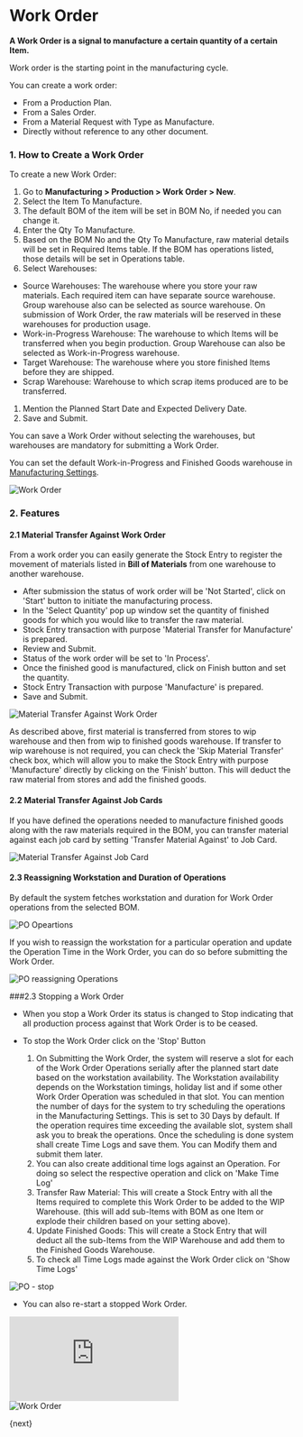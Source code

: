 <!-- add-breadcrumbs -->
# Work Order

**A Work Order is a signal to manufacture a certain quantity of a certain Item.**

Work order is the starting point in the manufacturing cycle.

You can create a work order:

* From a Production Plan.
* From a Sales Order.
* From a Material Request with Type as Manufacture.
* Directly without reference to any other document.

### 1. How to Create a Work Order

To create a new Work Order:

1. Go to **Manufacturing > Production > Work Order > New**.
1. Select the Item To Manufacture.
1. The default BOM of the item will be set in BOM No, if needed you can change it.
1. Enter the Qty To Manufacture.
1. Based on the BOM No and the Qty To Manufacture, raw material details will be set in Required Items table. If the BOM has operations listed, those details will be set in Operations table.
1. Select Warehouses:
  * Source Warehouses: The warehouse where you store your raw materials. Each required item can have separate source warehouse. Group warehouse also can be selected as source warehouse. On submission of Work Order, the raw materials will be reserved in these warehouses for production usage.
  * Work-in-Progress Warehouse: The warehouse to which Items will be transferred when you begin production. Group Warehouse can also be selected as Work-in-Progress warehouse.
  * Target Warehouse: The warehouse where you store finished Items before they are shipped.
  * Scrap Warehouse: Warehouse to which scrap items produced are to be transferred.
1. Mention the Planned Start Date and Expected Delivery Date.
1. Save and Submit.

You can save a Work Order without selecting the warehouses, but warehouses are mandatory for submitting a Work Order.

You can set the default Work-in-Progress and Finished Goods warehouse in [Manufacturing Settings](/docs/user/manual/en/manufacturing/manufacturing-settings).

<img class="screenshot" alt="Work Order" src="{{docs_base_url}}/assets/img/manufacturing/work-order.png">

### 2. Features

#### 2.1 Material Transfer Against Work Order

From a work order you can easily generate the Stock Entry to register the movement of materials listed in **Bill of Materials** from one warehouse to another warehouse.

* After submission the status of work order will be 'Not Started', click on 'Start' button to initiate the manufacturing process.
* In the 'Select Quantity' pop up window set the quantity of finished goods for which you would like to transfer the raw material.
* Stock Entry transaction with purpose 'Material Transfer for Manufacture' is prepared.
* Review and Submit.
* Status of the work order will be set to 'In Process'.
* Once the finished good is manufactured, click on Finish button and set the quantity.
* Stock Entry Transaction with purpose 'Manufacture' is prepared.
* Save and Submit.

<img class="screenshot" alt="Material Transfer Against Work Order" src="{{docs_base_url}}/assets/img/manufacturing/material_transfer_against_work_order.gif">

As described above, first material is transferred from stores to wip warehouse and then from wip to finished goods warehouse.
If transfer to wip warehouse is not required, you can check the 'Skip Material Transfer' check box, which will allow you to make the  Stock Entry with purpose 'Manufacture' directly by clicking on the ‘Finish’ button. This will deduct the raw material from stores and add the finished goods.


#### 2.2  Material Transfer Against Job Cards

If you have defined the operations needed to manufacture finished goods along with the raw materials required in the BOM, you can transfer material against each job card by setting 'Transfer Material Against' to Job Card.

<img class="screenshot" alt="Material Transfer Against Job Card" src="{{docs_base_url}}/assets/img/manufacturing/material_transfer_against_job_card.gif">

#### 2.3 Reassigning Workstation and Duration of Operations

By default the system fetches workstation and duration for Work Order operations from the selected BOM.

<img class="screenshot" alt="PO Opeartions" src="{{docs_base_url}}/assets/img/manufacturing/default_workstations.png">

If you wish to reassign the workstation for a particular operation and update the Operation Time in the Work Order, you can do so before submitting the Work Order.

<img class="screenshot" alt="PO reassigning Operations" src="{{docs_base_url}}/assets/img/manufacturing/PO-reassigning-operations.png">

###2.3 Stopping a Work Order

* When you stop a Work Order its status is changed to Stop indicating that all production process against that Work Order is to be ceased.
* To stop the Work Order click on the 'Stop' Button

  1. On Submitting the Work Order, the system will reserve a slot for each of the Work Order Operations serially after the planned start date based on the workstation availability. The Workstation availability depends on the Workstation timings, holiday list and if some other Work Order Operation was scheduled in that slot. You can mention the number of days for the system to try scheduling the operations in the Manufacturing Settings. This is set to 30 Days by default. If the operation requires time exceeding the available slot, system shall ask you to break the operations. Once the scheduling is done system shall create Time Logs and save them. You can Modify them and submit them later.
  2. You can also create additional time logs against an Operation. For doing so select the respective operation and click on 'Make Time Log'
  3. Transfer Raw Material: This will create a Stock Entry with all the Items required to complete this Work Order to be added to the WIP Warehouse. (this will add sub-Items with BOM as one Item or explode their children based on your setting above).
  4. Update Finished Goods: This will create a Stock Entry that will deduct all the sub-Items from the WIP Warehouse and add them to the Finished Goods Warehouse.
  5. To check all Time Logs made against the Work Order click on 'Show Time Logs'

<img class="screenshot" alt="PO - stop" src="{{docs_base_url}}/assets/img/manufacturing/PO-stop.png">

* You can also re-start a stopped Work Order.

<div class-"embed-container">
  <iframe src="https://www.youtube.com/embed/yv_KAIlHrO4?rel=0" frameborder="0" allow="autoplay; encrypted-media" allowfullscreen>
  </iframe>
</div>

<img class="screenshot" alt="Work Order" src="{{docs_base_url}}/assets/img/manufacturing/manufacturing-flow.png">


{next}
